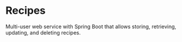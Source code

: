 # Recipes
Multi-user web service with Spring Boot that allows storing, retrieving, updating, and deleting recipes.
